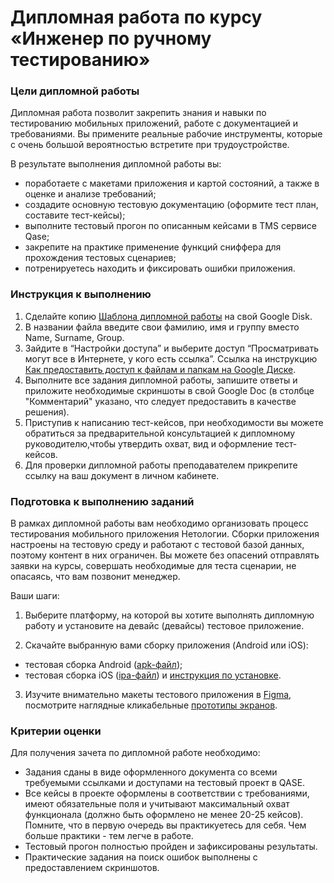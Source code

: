 # Дипломная работа по курсу «Инженер по ручному тестированию»

### Цели дипломной работы

Дипломная работа позволит закрепить знания и навыки по тестированию мобильных приложений, работе с документацией и требованиями. Вы примените реальные рабочие  инструменты, которые с очень большой вероятностью встретите при трудоустройстве.

В результате выполнения дипломной работы вы:
- поработаете с макетами приложения и картой состояний, а также в оценке и анализе требований;
- создадите основную тестовую документацию (оформите тест план, составите тест-кейсы);
- выполните тестовый прогон по описанным кейсами в TMS сервисе Qase;
- закрепите на практике применение функций сниффера для прохождения тестовых сценариев;
- потренируетесь находить и фиксировать ошибки приложения.
  
### Инструкция к выполнению

1. Сделайте копию [Шаблона дипломной работы](https://docs.google.com/spreadsheets/d/1_YjWwRgCJDeU5_O3avXodL639UGcGWV2QGl8QfDKJtA/edit#gid=0) на свой Google Disk. 
2. В названии файла введите свои фамилию, имя и группу вместо Name, Surname, Group.
3. Зайдите в “Настройки доступа” и выберите доступ “Просматривать могут все в Интернете, у кого есть ссылка”.
 Ссылка на инструкцию [Как предоставить доступ к файлам и папкам на Google Диске](https://support.google.com/docs/answer/2494822?hl=ru&co=GENIE.Platform%3DDesktop).
4. Выполните все задания дипломной работы, запишите ответы и приложите необходимые скриншоты в свой Google Doc (в столбце "Комментарий" указано, что следует предоставить в качестве решения).
5. Приступив к написанию тест-кейсов, при необходимости вы можете обратиться за предварительной консультацией к дипломному руководителю,чтобы утвердить охват, вид и оформление тест-кейсов. 
6. Для проверки дипломной работы преподавателем прикрепите ссылку на ваш документ в личном кабинете.

### Подготовка к выполнению заданий

В рамках дипломной работы вам необходимо организовать процесс тестирования мобильного приложения Нетологии. Сборки приложения настроены на тестовую среду и работают с тестовой базой данных,  поэтому контент в них ограничен. Вы можете без опасений отправлять заявки на курсы, совершать необходимые для теста сценарии, не опасаясь, что вам позвонит менеджер.

Ваши шаги:

1. Выберите платформу, на которой вы хотите выполнять дипломную работу и установите на девайс (девайсы) тестовое приложение.
   
2. Скачайте выбранную вами сборку приложения (Android или iOS):
- тестовая сборка Android ([apk-файл]());
- тестовая сборка iOS ([ipa-файл]()) и [инструкция по установке]().

3. Изучите внимательно макеты тестового приложения  в [Figma](https://www.figma.com/file/t8utBtphc38VgQNnNg3olC/02-%D0%9C%D0%B0%D0%BA%D0%B5%D1%82%D1%8B-%D0%BF%D1%80%D0%B8%D0%BB%D0%BE%D0%B6%D0%B5%D0%BD%D0%B8%D1%8F-%5BKODE-old%5D-(Copy)?type=design&node-id=1-2&mode=design), посмотрите наглядные кликабельные [прототипы экранов](https://www.figma.com/proto/t8utBtphc38VgQNnNg3olC/02-%D0%9C%D0%B0%D0%BA%D0%B5%D1%82%D1%8B-%D0%BF%D1%80%D0%B8%D0%BB%D0%BE%D0%B6%D0%B5%D0%BD%D0%B8%D1%8F-%5BKODE-old%5D-(Copy)?type=design&node-id=2957-42492&t=KU6kNTlpAvP5TO0W-1&scaling=scale-down&page-id=2957%3A31579&starting-point-node-id=2957%3A41366&show-proto-sidebar=1).







### Критерии оценки

Для получения зачета по дипломной работе необходимо:
- Задания сданы в виде оформленного документа со всеми требуемыми ссылками и доступами на тестовый проект в QASE.
- Все кейсы в проекте оформлены в соответствии с требованиями, имеют обязательные поля  и учитывают максимальный охват функционала (должно быть оформлено не менее 20-25  кейсов). Помните, что в первую очередь вы практикуетесь для себя. Чем больше практики - тем легче в работе.
- Тестовый прогон полностью пройден и зафиксированы результаты.
- Практические задания на поиск ошибок выполнены с предоставлением скриншотов.
 
   
